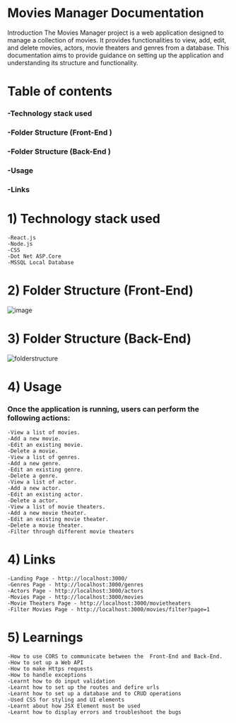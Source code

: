 # 		Movies Manager Documentation
Introduction
	The Movies Manager project is a web application designed to manage a collection of movies. It provides functionalities to view, add, edit, and delete movies, actors, movie theaters and genres from a database. This documentation aims to provide guidance on setting up the application and understanding its structure and functionality.
# Table of contents
###	-Technology stack used
###	-Folder Structure (Front-End )
###	-Folder Structure (Back-End )
###	-Usage
###	-Links
# 1)  Technology stack used
	-React.js
	-Node.js
	-CSS
	-Dot Net ASP.Core
	-MSSQL Local Database

# 2)  Folder Structure (Front-End)

![image](https://github.com/hitaishmd/training/assets/160744753/ce19a1f7-06b0-453e-ae21-7834a548268a)


# 3)  Folder Structure (Back-End)
 ![folderstructure](https://github.com/hitaishmd/training/assets/160744753/0aac0011-8a26-4165-a738-5e10d37a420e)


# 4) Usage
###    Once the application is running, users can perform the following actions:
	-View a list of movies.
	-Add a new movie.
	-Edit an existing movie.
	-Delete a movie.
	-View a list of genres.
	-Add a new genre.
	-Edit an existing genre.
	-Delete a genre.
	-View a list of actor.
	-Add a new actor.
	-Edit an existing actor.
	-Delete a actor.
	-View a list of movie theaters.
	-Add a new movie theater.
	-Edit an existing movie theater.
	-Delete a movie theater.
	-Filter through different movie theaters

# 4)  Links
	-Landing Page - http://localhost:3000/
	-Genres Page - http://localhost:3000/genres
	-Actors Page - http://localhost:3000/actors
	-Movies Page - http://localhost:3000/movies
	-Movie Theaters Page - http://localhost:3000/movietheaters
	-Filter Movies Page - http://localhost:3000/movies/filter?page=1

# 5)  Learnings
	-How to use CORS to communicate between the  Front-End and Back-End.
	-How to set up a Web API
	-How to make Https requests
	-How to handle exceptions
	-Learnt how to do input validation
	-Learnt how to set up the routes and defire urls
	-Learnt how to set up a database and to CRUD operations
	-Used CSS for styling and UI elements
	-Learnt about how JSX Element must be used
	-Learnt how to display errors and troubleshoot the bugs
